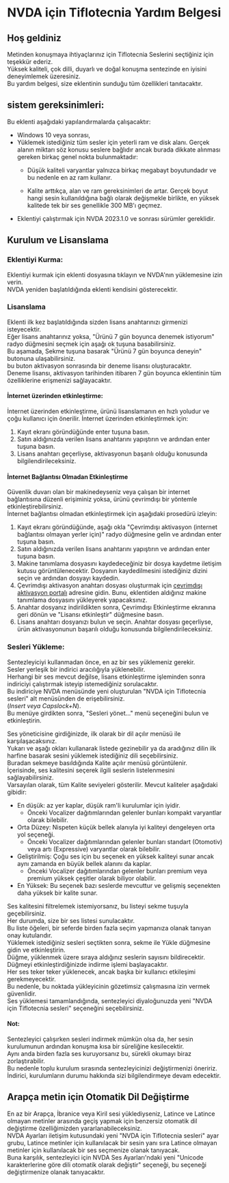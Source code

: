 # NVDA için Tiflotecnia Yardım Belgesi

## Hoş geldiniz

Metinden konuşmaya ihtiyaçlarınız için Tiflotecnia Seslerini seçtiğiniz için teşekkür ederiz.  
Yüksek kaliteli, çok dilli, duyarlı ve doğal konuşma sentezinde en iyisini deneyimlemek üzeresiniz.  
Bu yardım belgesi, size eklentinin sunduğu tüm özellikleri tanıtacaktır.

## sistem gereksinimleri:

Bu eklenti aşağıdaki yapılandırmalarda çalışacaktır:

* Windows 10 veya sonrası,
* Yüklemek istediğiniz tüm sesler için yeterli ram ve disk alanı. Gerçek alanın miktarı söz konusu seslere bağlıdır ancak burada dikkate alınması gereken birkaç genel nokta bulunmaktadır:
    * Düşük kaliteli varyantlar yalnızca birkaç megabayt boyutundadır ve bu nedenle en az ram kullanır.

    * Kalite arttıkça, alan ve ram gereksinimleri de artar. Gerçek boyut hangi sesin kullanıldığına bağlı olarak değişmekle birlikte, en yüksek kalitede tek bir ses genellikle 300 MB'ı geçmez.
* Eklentiyi çalıştırmak için NVDA 2023.1.0 ve sonrası sürümler gereklidir.

## Kurulum ve Lisanslama

### Eklentiyi Kurma:

Eklentiyi kurmak için eklenti dosyasına tıklayın ve NVDA'nın yüklemesine izin verin.  
NVDA yeniden başlatıldığında eklenti kendisini gösterecektir.

### Lisanslama

Eklenti ilk kez başlatıldığında sizden lisans anahtarınızı girmenizi isteyecektir.  
Eğer lisans anahtarınız yoksa, "Ürünü 7 gün boyunca denemek istiyorum" radyo düğmesini seçmek için aşağı ok tuşuna basabilirsiniz.  
Bu aşamada, Sekme tuşuna basarak "Ürünü 7 gün boyunca deneyin" butonuna ulaşabilirsiniz.  
bu buton aktivasyon sonrasında bir deneme lisansı oluşturacaktır.  
Deneme lisansı, aktivasyon tarihinden itibaren 7 gün boyunca eklentinin tüm özelliklerine erişmenizi sağlayacaktır.

#### İnternet üzerinden etkinleştirme:

İnternet üzerinden etkinleştirme, ürünü lisanslamanın en hızlı yoludur ve çoğu kullanıcı için önerilir. İnternet üzerinden etkinleştirmek için:

1. Kayıt ekranı göründüğünde enter tuşuna basın.
2. Satın aldığınızda verilen lisans anahtarını yapıştırın ve ardından enter tuşuna basın.
3. Lisans anahtarı geçerliyse, aktivasyonun başarılı olduğu konusunda bilgilendirileceksiniz.

#### İnternet Bağlantısı Olmadan Etkinleştirme

Güvenlik duvarı olan bir makinedeyseniz veya çalışan bir internet bağlantısına düzenli erişiminiz yoksa, ürünü çevrimdışı bir yöntemle etkinleştirebilirsiniz.  
İnternet bağlantısı olmadan etkinleştirmek için aşağıdaki prosedürü izleyin:

1. Kayıt ekranı göründüğünde, aşağı okla "Çevrimdışı aktivasyon (internet bağlantısı olmayan yerler için)" radyo düğmesine gelin ve ardından enter tuşuna basın.
2. Satın aldığınızda verilen lisans anahtarını yapıştırın ve ardından enter tuşuna basın.
3. Makine tanımlama dosyasını kaydedeceğiniz bir dosya kaydetme iletişim kutusu görüntülenecektir. Dosyanın kaydedilmesini istediğiniz dizini seçin ve ardından dosyayı kaydedin.
4. Çevrimdışı aktivasyon anahtarı dosyası oluşturmak için [çevrimdışı aktivasyon portalı](https://activate.accessmind.net) adresine gidin. Bunu, eklentiden aldığınız makine tanımlama dosyasını yükleyerek yapacaksınız.
5. Anahtar dosyanız indirildikten sonra, Çevrimdışı Etkinleştirme ekranına geri dönün ve "Lisansı etkinleştir" düğmesine basın.
6. Lisans anahtarı dosyanızı bulun ve seçin. Anahtar dosyası geçerliyse, ürün aktivasyonunun başarılı olduğu konusunda bilgilendirileceksiniz.

### Sesleri Yükleme:

Sentezleyiciyi kullanmadan önce, en az bir ses yüklemeniz gerekir.  
Sesler yerleşik bir indirici aracılığıyla yüklenebilir.  
Herhangi bir ses mevcut değilse, lisans etkinleştirme işleminden  sonra indiriciyi çalıştırmak isteyip istemediğiniz sorulacaktır.  
Bu indiriciye NVDA menüsünde yeni oluşturulan "NVDA için Tiflotecnia sesleri" alt menüsünden de erişebilirsiniz.  
(*Insert veya Capslock+N*).  
Bu menüye girdikten sonra, "Sesleri yönet..." menü seçeneğini bulun ve etkinleştirin.  

Ses yöneticisine girdiğinizde, ilk olarak bir dil açılır menüsü ile karşılaşacaksınız.  
Yukarı ve aşağı okları kullanarak listede gezinebilir ya da aradığınız dilin ilk harfine basarak sesini yüklemek istediğiniz dili seçebilirsiniz.  
Buradan sekmeye basıldığında Kalite açılır menüsü görüntülenir.  
İçerisinde, ses kalitesini seçerek ilgili seslerin listelenmesini sağlayabilirsiniz.  
Varsayılan olarak, tüm Kalite seviyeleri gösterilir. Mevcut kaliteler aşağıdaki gibidir:

* En düşük: az yer kaplar, düşük ram'li kurulumlar için iyidir.
    * Önceki Vocalizer dağıtımlarından gelenler bunları kompakt varyantlar olarak bilebilir.
* Orta Düzey: Nispeten küçük bellek alanıyla iyi kaliteyi dengeleyen orta yol seçeneği.
    * Önceki Vocalizer dağıtımlarından gelenler bunları standart (Otomotiv) veya artı (Expressive) varyantlar olarak bilebilir.
* Geliştirilmiş: Çoğu ses için bu seçenek en yüksek kaliteyi sunar ancak aynı zamanda en büyük bellek alanını da kaplar.
    * Önceki Vocalizer dağıtımlarından gelenler bunları premium veya premium yüksek çeşitler olarak biliyor olabilir.
* En Yüksek: Bu seçenek bazı seslerde mevcuttur ve gelişmiş seçenekten daha yüksek bir kalite sunar.

Ses kalitesini filtrelemek istemiyorsanız, bu listeyi sekme tuşuyla geçebilirsiniz.  
Her durumda, size bir ses listesi sunulacaktır.  
Bu liste öğeleri, bir seferde birden fazla seçim yapmanıza olanak tanıyan onay kutularıdır.  
Yüklemek istediğiniz sesleri seçtikten sonra, sekme ile Yükle düğmesine gidin ve etkinleştirin.  
Düğme, yüklenmek üzere sıraya aldığınız seslerin sayısını bildirecektir.  
Düğmeyi etkinleştirdiğinizde indirme işlemi başlayacaktır.  
Her ses teker teker yüklenecek, ancak başka bir kullanıcı etkileşimi gerekmeyecektir.  
Bu nedenle, bu noktada yükleyicinin gözetimsiz çalışmasına izin vermek güvenlidir.  
Ses yüklemesi tamamlandığında, sentezleyici diyaloğunuzda yeni "NVDA için Tiflotecnia sesleri" seçeneğini seçebilirsiniz.

#### Not:

Sentezleyici çalışırken sesleri indirmek mümkün olsa da, her sesin kurulumunun ardından konuşma kısa bir süreliğine kesilecektir.  
Aynı anda birden fazla ses kuruyorsanız bu, sürekli okumayı biraz zorlaştırabilir.  
Bu nedenle toplu kurulum sırasında sentezleyicinizi değiştirmenizi öneririz.  
İndirici, kurulumların durumu hakkında sizi bilgilendirmeye devam edecektir.

## Arapça metin için Otomatik Dil Değiştirme

En az bir Arapça, İbranice veya Kiril sesi yüklediyseniz, Latince ve Latince olmayan metinler arasında geçiş yapmak için benzersiz otomatik dil değiştirme özelliğimizden yararlanabileceksiniz.  
NVDA Ayarları iletişim kutusundaki yeni "NVDA için Tiflotecnia sesleri" ayar grubu, Latince metinler için kullanılacak bir sesin yanı sıra Latince olmayan metinler için kullanılacak bir ses seçmenize olanak tanıyacak.  
Buna karşılık, sentezleyici için NVDA Ses Ayarları'ndaki yeni "Unicode karakterlerine göre dili otomatik olarak değiştir" seçeneği, bu seçeneği değiştirmenize olanak tanıyacaktır.